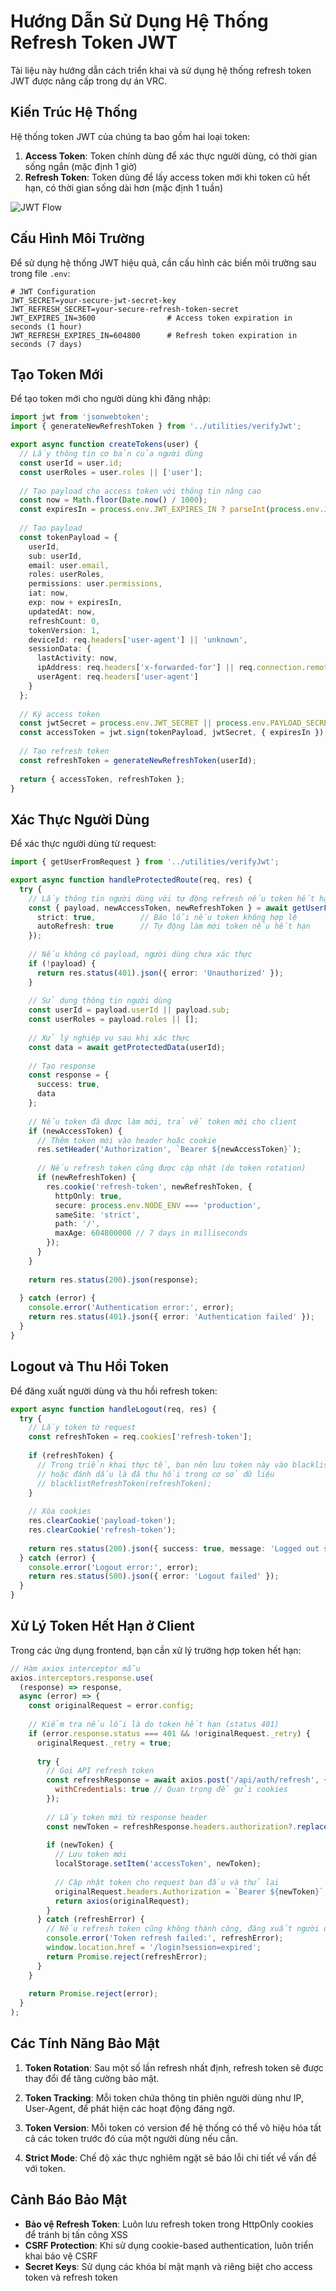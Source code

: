 # Hướng Dẫn Sử Dụng Hệ Thống Refresh Token JWT

Tài liệu này hướng dẫn cách triển khai và sử dụng hệ thống refresh token JWT được nâng cấp trong dự án VRC.

## Kiến Trúc Hệ Thống

Hệ thống token JWT của chúng ta bao gồm hai loại token:

1. **Access Token**: Token chính dùng để xác thực người dùng, có thời gian sống ngắn (mặc định 1 giờ)
2. **Refresh Token**: Token dùng để lấy access token mới khi token cũ hết hạn, có thời gian sống dài hơn (mặc định 1 tuần)

![JWT Flow](https://mermaid.ink/img/pako:eNp1kk9PAjEQxb9KM-cNygGiMQaDiUFExSgHb810YButnW478Af57t4uC4LxsKftm_f6e5POQBUGoQD7TK7Rk4fA2Y8NOqeEKzQLKijRo8hCwDS5ogYy857M2WGFzXvPmZ3cCAUaXBvJ6SyvVhoivqKPK1aGgUh6Bynl_c4XkLPZdQqbRLad9ot1JrF2IuEutb5H52AERPrTAw_T7aZWbT_drZ4JRr0HPVbfFqrB3ip2q1MKIVN58hGCRi8TipFDqpxskG6TfXBBbGq9S1iSCW-Sy-hAw5RLNjjFEDK5TEr0aSlUX68n6rqXjMdn4zF8lVgGuoUP1IVu4f5hPJpxeRP0gjOsn3B8G-AE46-4jsL9A7eP_8isqAVnGF90YDN7wemf5dgw8YJOLDBbLTDDZO2BnOSqQm_Q7LGiLX6Ral2giT4tszZQLOxnAyUuG__c0e8faEzaPA?type=png)

## Cấu Hình Môi Trường

Để sử dụng hệ thống JWT hiệu quả, cần cấu hình các biến môi trường sau trong file `.env`:

```
# JWT Configuration
JWT_SECRET=your-secure-jwt-secret-key
JWT_REFRESH_SECRET=your-secure-refresh-token-secret
JWT_EXPIRES_IN=3600                # Access token expiration in seconds (1 hour)
JWT_REFRESH_EXPIRES_IN=604800      # Refresh token expiration in seconds (7 days)
```

## Tạo Token Mới

Để tạo token mới cho người dùng khi đăng nhập:

```typescript
import jwt from 'jsonwebtoken';
import { generateNewRefreshToken } from '../utilities/verifyJwt';

export async function createTokens(user) {
  // Lấy thông tin cơ bản của người dùng
  const userId = user.id;
  const userRoles = user.roles || ['user'];
  
  // Tạo payload cho access token với thông tin nâng cao
  const now = Math.floor(Date.now() / 1000);
  const expiresIn = process.env.JWT_EXPIRES_IN ? parseInt(process.env.JWT_EXPIRES_IN) : 3600;
  
  // Tạo payload
  const tokenPayload = {
    userId,
    sub: userId,
    email: user.email,
    roles: userRoles,
    permissions: user.permissions,
    iat: now,
    exp: now + expiresIn,
    updatedAt: now,
    refreshCount: 0,
    tokenVersion: 1,
    deviceId: req.headers['user-agent'] || 'unknown',
    sessionData: {
      lastActivity: now,
      ipAddress: req.headers['x-forwarded-for'] || req.connection.remoteAddress,
      userAgent: req.headers['user-agent']
    }
  };
  
  // Ký access token
  const jwtSecret = process.env.JWT_SECRET || process.env.PAYLOAD_SECRET;
  const accessToken = jwt.sign(tokenPayload, jwtSecret, { expiresIn });
  
  // Tạo refresh token
  const refreshToken = generateNewRefreshToken(userId);
  
  return { accessToken, refreshToken };
}
```

## Xác Thực Người Dùng

Để xác thực người dùng từ request:

```typescript
import { getUserFromRequest } from '../utilities/verifyJwt';

export async function handleProtectedRoute(req, res) {
  try {
    // Lấy thông tin người dùng với tự động refresh nếu token hết hạn
    const { payload, newAccessToken, newRefreshToken } = await getUserFromRequest(req, {
      strict: true,          // Báo lỗi nếu token không hợp lệ
      autoRefresh: true      // Tự động làm mới token nếu hết hạn
    });
    
    // Nếu không có payload, người dùng chưa xác thực
    if (!payload) {
      return res.status(401).json({ error: 'Unauthorized' });
    }
    
    // Sử dụng thông tin người dùng
    const userId = payload.userId || payload.sub;
    const userRoles = payload.roles || [];
    
    // Xử lý nghiệp vụ sau khi xác thực
    const data = await getProtectedData(userId);
    
    // Tạo response
    const response = {
      success: true,
      data
    };
    
    // Nếu token đã được làm mới, trả về token mới cho client
    if (newAccessToken) {
      // Thêm token mới vào header hoặc cookie
      res.setHeader('Authorization', `Bearer ${newAccessToken}`);
      
      // Nếu refresh token cũng được cập nhật (do token rotation)
      if (newRefreshToken) {
        res.cookie('refresh-token', newRefreshToken, {
          httpOnly: true,
          secure: process.env.NODE_ENV === 'production',
          sameSite: 'strict',
          path: '/',
          maxAge: 604800000 // 7 days in milliseconds
        });
      }
    }
    
    return res.status(200).json(response);
    
  } catch (error) {
    console.error('Authentication error:', error);
    return res.status(401).json({ error: 'Authentication failed' });
  }
}
```

## Logout và Thu Hồi Token

Để đăng xuất người dùng và thu hồi refresh token:

```typescript
export async function handleLogout(req, res) {
  try {
    // Lấy token từ request
    const refreshToken = req.cookies['refresh-token'];
    
    if (refreshToken) {
      // Trong triển khai thực tế, bạn nên lưu token này vào blacklist
      // hoặc đánh dấu là đã thu hồi trong cơ sở dữ liệu
      // blacklistRefreshToken(refreshToken);
    }
    
    // Xóa cookies
    res.clearCookie('payload-token');
    res.clearCookie('refresh-token');
    
    return res.status(200).json({ success: true, message: 'Logged out successfully' });
  } catch (error) {
    console.error('Logout error:', error);
    return res.status(500).json({ error: 'Logout failed' });
  }
}
```

## Xử Lý Token Hết Hạn ở Client

Trong các ứng dụng frontend, bạn cần xử lý trường hợp token hết hạn:

```javascript
// Hàm axios interceptor mẫu
axios.interceptors.response.use(
  (response) => response,
  async (error) => {
    const originalRequest = error.config;
    
    // Kiểm tra nếu lỗi là do token hết hạn (status 401)
    if (error.response.status === 401 && !originalRequest._retry) {
      originalRequest._retry = true;
      
      try {
        // Gọi API refresh token
        const refreshResponse = await axios.post('/api/auth/refresh', {}, {
          withCredentials: true // Quan trọng để gửi cookies
        });
        
        // Lấy token mới từ response header
        const newToken = refreshResponse.headers.authorization?.replace('Bearer ', '');
        
        if (newToken) {
          // Lưu token mới
          localStorage.setItem('accessToken', newToken);
          
          // Cập nhật token cho request ban đầu và thử lại
          originalRequest.headers.Authorization = `Bearer ${newToken}`;
          return axios(originalRequest);
        }
      } catch (refreshError) {
        // Nếu refresh token cũng không thành công, đăng xuất người dùng
        console.error('Token refresh failed:', refreshError);
        window.location.href = '/login?session=expired';
        return Promise.reject(refreshError);
      }
    }
    
    return Promise.reject(error);
  }
);
```

## Các Tính Năng Bảo Mật

1. **Token Rotation**: Sau một số lần refresh nhất định, refresh token sẽ được thay đổi để tăng cường bảo mật.

2. **Token Tracking**: Mỗi token chứa thông tin phiên người dùng như IP, User-Agent, để phát hiện các hoạt động đáng ngờ.

3. **Token Version**: Mỗi token có version để hệ thống có thể vô hiệu hóa tất cả các token trước đó của một người dùng nếu cần.

4. **Strict Mode**: Chế độ xác thực nghiêm ngặt sẽ báo lỗi chi tiết về vấn đề với token.

## Cảnh Báo Bảo Mật

- **Bảo vệ Refresh Token**: Luôn lưu refresh token trong HttpOnly cookies để tránh bị tấn công XSS
- **CSRF Protection**: Khi sử dụng cookie-based authentication, luôn triển khai bảo vệ CSRF
- **Secret Keys**: Sử dụng các khóa bí mật mạnh và riêng biệt cho access token và refresh token
